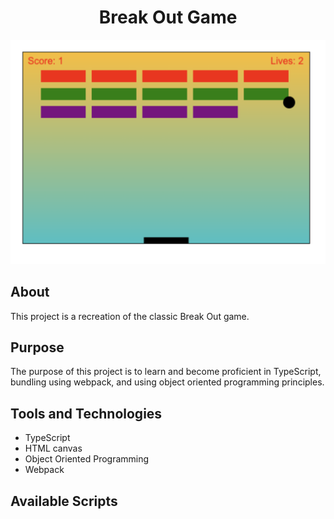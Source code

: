 <div align="center">

# Break Out Game

<img src="./preview.png">

</div>

## About

This project is a recreation of the classic Break Out game.

## Purpose

The purpose of this project is to learn and become proficient in TypeScript, bundling using webpack, and using object oriented programming principles.

## Tools and Technologies

- TypeScript
- HTML canvas
- Object Oriented Programming
- Webpack

## Available Scripts
